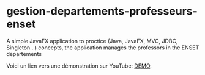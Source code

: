 # gestion-departements-professeurs-enset

A simple JavaFX application to proctice (Java, JavaFX, MVC, JDBC, Singleton...) concepts, the application manages the professors in the ENSET departements

Voici un lien vers une démonstration sur YouTube: [DEMO](https://www.youtube.com/watch?v=H4SlMXxnlvk).
